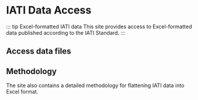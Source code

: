 # IATI Data Access

::: tip Excel-formatted IATI data
This site provides access to Excel-formatted data published according to the IATI Standard.
:::

## Access data files

<DownloadFile />

## Methodology
The site also contains a detailed methodology for flattening IATI data into Excel format.

